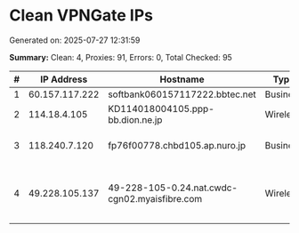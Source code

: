 # Clean VPNGate IPs
Generated on: 2025-07-27 12:31:59

**Summary:** Clean: 4, Proxies: 91, Errors: 0, Total Checked: 95

| # | IP Address | Hostname | Type | Country | Provider |
|---|------------|----------|------|---------|----------|
| 1 | 60.157.117.222 | softbank060157117222.bbtec.net | Business | JP | SoftBank Corp. |
| 2 | 114.18.4.105 | KD114018004105.ppp-bb.dion.ne.jp | Wireless | JP | KDDI CORPORATION |
| 3 | 118.240.7.120 | fp76f00778.chbd105.ap.nuro.jp | Business | JP | Sony Network Communications Inc. |
| 4 | 49.228.105.137 | 49-228-105-0.24.nat.cwdc-cgn02.myaisfibre.com | Wireless | TH | ADVANCED WIRELESS NETWORK COMPANY LIMITED |
